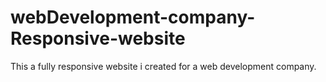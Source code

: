 # webDevelopment-company-Responsive-website
This a fully responsive website i created for a web development company.
